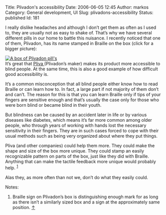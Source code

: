 Title: Plivadon's accessibility
Date: 2006-06-05 12:45
Author: markos
Category: General development, UI
Slug: plivadons-accessibility
Status: published
Id: 181

<html>
 <body>
  <div>
   <p>
    I really dislike headaches and although I don’t get them as often as I used to, they are usually not as easy to shake of. That’s why we have several different pills in our home to battle this nuisance. I recently noticed that one of them, Plivadon, has its name stamped in Braille on the box (click for a bigger picture):
   </p>
   <p>
    <a class="imageL" href="http://www.marela.si/photos/6581/?original" title="Full size picture">
     <img alt="A box of Plivadon pill's" src="http://static.marela.si/users0/markos/2/ndkvtPUIDCSxe-m9hlVPA8rI8xc.jpg"/>
    </a>
    <br/>
    It’s great that
    <a href="http://www.pliva.com/">
     Pliva
    </a>
    (Plivadon’s maker) makes its product more accessible to blind people. At the same time, this is also a good example of how difficult good accessibility is.
   </p>
   <p>
    It’s a common misconception that all blind people either know how to read Braille or can learn how to. In fact, a large part if not majority of them don’t and can’t. The reason for this is that you can learn Braille only if tips of your fingers are sensitive enough and that’s usually the case only for those who were born blind or became blind in their youth.
   </p>
   <p>
    But blindness can be caused by an accident later in life or by various diseases like diabetes, which means it’s far more common among older people, who through years of working with hands lost the necessary sensitivity in their fingers. They are in such cases forced to cope with their usual methods such as being very organized about where they put things.
   </p>
   <p>
    Pliva (and other companies) could help them more. They could make the shape and size of the box more unique. They could stamp an easily recognizable pattern on parts of the box, just like they did with Braille. Anything that can make the tactile feedback more unique would probably help.
    <sup>
     <a href="#pliva-2006-06-05">
      1
     </a>
     <a name="pliva1-2006-06-06">
     </a>
    </sup>
   </p>
   <p>
    Alas they, as more often than not we, don’t do what they easily could.
   </p>
   <div class="notes">
    <p>
     Notes:
    </p>
    <ol>
     <li>
      <a name="pliva-2006-06-05">
      </a>
      Braille sign on Plivadon’s box is distinguishing enough mark for as long as there isn’t a similarly sized box and a sign at the approximately same position.
      <a href="#pliva1-2006-06-06">
       ↑
      </a>
     </li>
    </ol>
   </div>
  </div>
 </body>
</html>